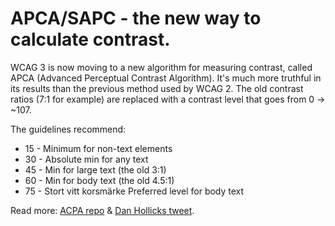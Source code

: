 # APCA/SAPC - the new way to calculate contrast.

WCAG 3 is now moving to a new algorithm for measuring contrast, called APCA (Advanced Perceptual Contrast Algorithm).
It's much more truthful in its results than the previous method used by WCAG 2.
The old contrast ratios (7:1 for example) are replaced with a contrast level that goes from 0 -> ~107.

The guidelines recommend:
- 15 - Minimum for non-text elements
- 30 - Absolute min for any text
- 45 - Min for large text (the old 3:1)
- 60 - Min for body text (the old 4.5:1)
- 75 - Stort vitt korsmärke Preferred level for body text

Read more: [ACPA repo](https://github.com/Myndex/SAPC-APCA/blob/master/JS/ReadMe.mdt) & [Dan Hollicks tweet](https://typefully.app/u/DanHollick/t/sle13GMW2Brp).
